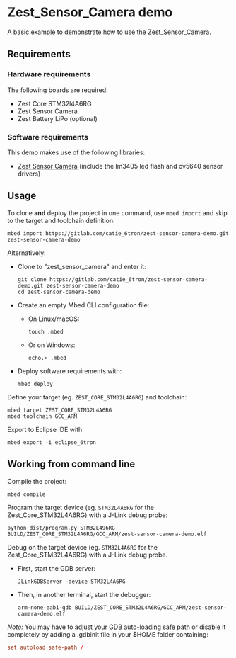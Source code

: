 # Zest_Sensor_Camera demo

A basic example to demonstrate how to use the Zest_Sensor_Camera.

## Requirements

### Hardware requirements

The following boards are required:

* Zest Core STM32l4A6RG
* Zest Sensor Camera
* Zest Battery LiPo (optional)

### Software requirements

This demo makes use of the following libraries:

* [Zest Sensor Camera](https://gitlab.com/catie_6tron/zest-sensor-camera) (include the lm3405 led flash and ov5640 sensor drivers)

## Usage

To clone **and** deploy the project in one command, use `mbed import` and skip to the
target and toolchain definition:

```shell
mbed import https://gitlab.com/catie_6tron/zest-sensor-camera-demo.git zest-sensor-camera-demo
```

Alternatively:

- Clone to "zest_sensor_camera" and enter it:

  ```shell
  git clone https://gitlab.com/catie_6tron/zest-sensor-camera-demo.git zest-sensor-camera-demo
  cd zest-sensor-camera-demo
  ```

- Create an empty Mbed CLI configuration file:

  - On Linux/macOS:
    ```shell
    touch .mbed
    ```

  - Or on Windows:
    ```shell
    echo.> .mbed
    ```

- Deploy software requirements with:

  ```shell
  mbed deploy
  ```

Define your target (eg. `ZEST_CORE_STM32L4A6RG`) and toolchain:

```shell
mbed target ZEST_CORE_STM32L4A6RG
mbed toolchain GCC_ARM
```

Export to Eclipse IDE with:

```shell
mbed export -i eclipse_6tron
```

## Working from command line

Compile the project:

```shell
mbed compile
```

Program the target device (eg. `STM32L4A6RG` for the Zest_Core_STM32L4A6RG) with a J-Link
debug probe:

```shell
python dist/program.py STM32L496RG BUILD/ZEST_CORE_STM32L4A6RG/GCC_ARM/zest-sensor-camera-demo.elf
```

Debug on the target device (eg. `STM32L4A6RG` for the Zest_Core_STM32L4A6RG) with a
J-Link debug probe.

- First, start the GDB server:

  ```shell
  JLinkGDBServer -device STM32L4A6RG
  ```

- Then, in another terminal, start the debugger:

  ```shell
  arm-none-eabi-gdb BUILD/ZEST_CORE_STM32L4A6RG/GCC_ARM/zest-sensor-camera-demo.elf
  ```

*Note:* You may have to adjust your [GDB auto-loading safe path](https://sourceware.org/gdb/onlinedocs/gdb/Auto_002dloading-safe-path.html#Auto_002dloading-safe-path)
or disable it completely by adding a .gdbinit file in your $HOME folder containing:

```conf
set autoload safe-path /
```

